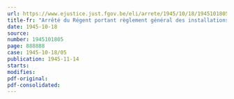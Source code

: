 ```yaml
---
url: https://www.ejustice.just.fgov.be/eli/arrete/1945/10/18/1945101805/justel
title-fr: "Arrêté du Régent portant règlement général des installations sanitaires dans les entreprises industrielles et commerciales, ainsi que dans les services et établissements publics ou d'utilité publique"
date: 1945-10-18
source:
number: 1945101805
page: 888888
case: 1945-10-18/05
publication: 1945-11-14
starts:
modifies:
pdf-original:
pdf-consolidated:
---
```


